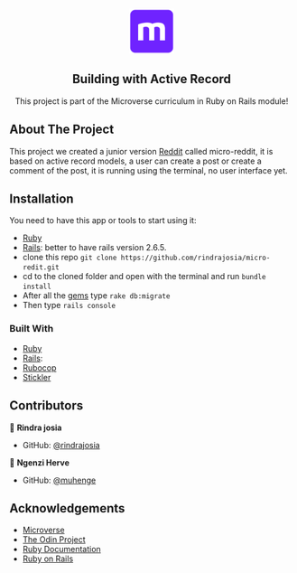 <br />
<p align="center">
  <a href="https://www.microverse.org/">
    <img src="app/assets/images/microverse.png" alt="Logo" width="80" height="80">
  </a>

  <h2 align="center">Building with Active Record</h2>

  <p align="center">
    This project is part of the Microverse curriculum in Ruby on Rails module!
  </p>
</p>

## About The Project

This project we created a junior version [Reddit](https://www.reddit.com/) called micro-reddit, it is based on active record models, a user can create a post or create a comment of the post, it is running using the terminal, no user interface yet.

<!-- INSTALLATION -->
## Installation

You need to have this app or tools to start using it:
* [Ruby](https://www.ruby-lang.org/en/downloads/)
* [Rails](https://rubyonrails.org/): better to have rails version 2.6.5.
* clone this repo ```git clone https://github.com/rindrajosia/micro-redit.git```
* cd to the cloned folder and open with the terminal and run ```bundle install```
* After all the [gems](https://rubygems.org/) type ```rake db:migrate```
* Then type ```rails console```

### Built With

* [Ruby](https://www.ruby-lang.org/en/downloads/)
* [Rails](https://rubyonrails.org/):
* [Rubocop](https://github.com/rubocop-hq/rubocop)
* [Stickler](https://stickler-ci.com/)


## Contributors

👤 **Rindra josia** 

- GitHub: [@rindrajosia](https://github.com/rindrajosia)

👤 **Ngenzi Herve**

- GitHub: [@muhenge](https://github.com/muhenge)

## Acknowledgements
* [Microverse](https://www.microverse.org/)
* [The Odin Project](https://www.theodinproject.com/)
* [Ruby Documentation](https://www.ruby-lang.org/en/documentation/)
* [Ruby on Rails](https://rubyonrails.org/)
